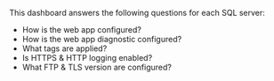 This dashboard answers the following questions for each SQL server:

- How is the web app configured?
- How is the web app diagnostic configured?
- What tags are applied?
- Is HTTPS & HTTP logging enabled?
- What FTP & TLS version are configured?
